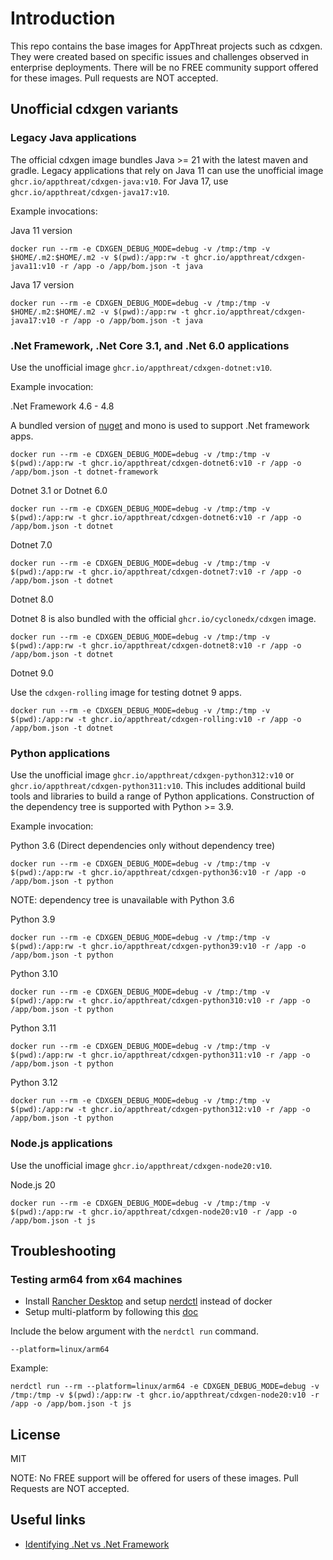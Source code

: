 # Introduction

This repo contains the base images for AppThreat projects such as cdxgen. They were created based on specific issues and challenges observed in enterprise deployments. There will be no FREE community support offered for these images. Pull requests are NOT accepted.

## Unofficial cdxgen variants

### Legacy Java applications

The official cdxgen image bundles Java >= 21 with the latest maven and gradle. Legacy applications that rely on Java 11 can use the unofficial image `ghcr.io/appthreat/cdxgen-java:v10`. For Java 17, use `ghcr.io/appthreat/cdxgen-java17:v10`.

Example invocations:

Java 11 version

```shell
docker run --rm -e CDXGEN_DEBUG_MODE=debug -v /tmp:/tmp -v $HOME/.m2:$HOME/.m2 -v $(pwd):/app:rw -t ghcr.io/appthreat/cdxgen-java11:v10 -r /app -o /app/bom.json -t java
```

Java 17 version

```shell
docker run --rm -e CDXGEN_DEBUG_MODE=debug -v /tmp:/tmp -v $HOME/.m2:$HOME/.m2 -v $(pwd):/app:rw -t ghcr.io/appthreat/cdxgen-java17:v10 -r /app -o /app/bom.json -t java
```

### .Net Framework, .Net Core 3.1, and .Net 6.0 applications

Use the unofficial image `ghcr.io/appthreat/cdxgen-dotnet:v10`.

Example invocation:

.Net Framework 4.6 - 4.8

A bundled version of [nuget](./nuget/) and mono is used to support .Net framework apps.

```shell
docker run --rm -e CDXGEN_DEBUG_MODE=debug -v /tmp:/tmp -v $(pwd):/app:rw -t ghcr.io/appthreat/cdxgen-dotnet6:v10 -r /app -o /app/bom.json -t dotnet-framework
```

Dotnet 3.1 or Dotnet 6.0

```shell
docker run --rm -e CDXGEN_DEBUG_MODE=debug -v /tmp:/tmp -v $(pwd):/app:rw -t ghcr.io/appthreat/cdxgen-dotnet6:v10 -r /app -o /app/bom.json -t dotnet
```

Dotnet 7.0

```shell
docker run --rm -e CDXGEN_DEBUG_MODE=debug -v /tmp:/tmp -v $(pwd):/app:rw -t ghcr.io/appthreat/cdxgen-dotnet7:v10 -r /app -o /app/bom.json -t dotnet
```

Dotnet 8.0

Dotnet 8 is also bundled with the official `ghcr.io/cyclonedx/cdxgen` image.

```shell
docker run --rm -e CDXGEN_DEBUG_MODE=debug -v /tmp:/tmp -v $(pwd):/app:rw -t ghcr.io/appthreat/cdxgen-dotnet8:v10 -r /app -o /app/bom.json -t dotnet
```

Dotnet 9.0

Use the `cdxgen-rolling` image for testing dotnet 9 apps.

```shell
docker run --rm -e CDXGEN_DEBUG_MODE=debug -v /tmp:/tmp -v $(pwd):/app:rw -t ghcr.io/appthreat/cdxgen-rolling:v10 -r /app -o /app/bom.json -t dotnet
```

### Python applications

Use the unofficial image `ghcr.io/appthreat/cdxgen-python312:v10` or `ghcr.io/appthreat/cdxgen-python311:v10`. This includes additional build tools and libraries to build a range of Python applications. Construction of the dependency tree is supported with Python >= 3.9.

Example invocation:

Python 3.6 (Direct dependencies only without dependency tree)

```shell
docker run --rm -e CDXGEN_DEBUG_MODE=debug -v /tmp:/tmp -v $(pwd):/app:rw -t ghcr.io/appthreat/cdxgen-python36:v10 -r /app -o /app/bom.json -t python
```

NOTE: dependency tree is unavailable with Python 3.6

Python 3.9

```shell
docker run --rm -e CDXGEN_DEBUG_MODE=debug -v /tmp:/tmp -v $(pwd):/app:rw -t ghcr.io/appthreat/cdxgen-python39:v10 -r /app -o /app/bom.json -t python
```

Python 3.10

```shell
docker run --rm -e CDXGEN_DEBUG_MODE=debug -v /tmp:/tmp -v $(pwd):/app:rw -t ghcr.io/appthreat/cdxgen-python310:v10 -r /app -o /app/bom.json -t python
```

Python 3.11

```shell
docker run --rm -e CDXGEN_DEBUG_MODE=debug -v /tmp:/tmp -v $(pwd):/app:rw -t ghcr.io/appthreat/cdxgen-python311:v10 -r /app -o /app/bom.json -t python
```

Python 3.12

```shell
docker run --rm -e CDXGEN_DEBUG_MODE=debug -v /tmp:/tmp -v $(pwd):/app:rw -t ghcr.io/appthreat/cdxgen-python312:v10 -r /app -o /app/bom.json -t python
```

### Node.js applications

Use the unofficial image `ghcr.io/appthreat/cdxgen-node20:v10`.

Node.js 20

```shell
docker run --rm -e CDXGEN_DEBUG_MODE=debug -v /tmp:/tmp -v $(pwd):/app:rw -t ghcr.io/appthreat/cdxgen-node20:v10 -r /app -o /app/bom.json -t js
```

## Troubleshooting

### Testing arm64 from x64 machines

- Install [Rancher Desktop](https://rancherdesktop.io/) and setup [nerdctl](https://docs.rancherdesktop.io/tutorials/working-with-containers) instead of docker
- Setup multi-platform by following this [doc](https://github.com/containerd/nerdctl/blob/main/docs/multi-platform.md)

Include the below argument with the `nerdctl run` command.

```
--platform=linux/arm64
```

Example:

```shell
nerdctl run --rm --platform=linux/arm64 -e CDXGEN_DEBUG_MODE=debug -v /tmp:/tmp -v $(pwd):/app:rw -t ghcr.io/appthreat/cdxgen-node20:v10 -r /app -o /app/bom.json -t js
```

## License

MIT

NOTE: No FREE support will be offered for users of these images. Pull Requests are NOT accepted.

## Useful links

- [Identifying .Net vs .Net Framework](https://learn.microsoft.com/en-us/dotnet/standard/frameworks)
